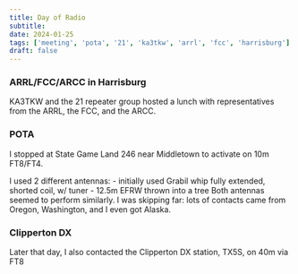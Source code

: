 ```yaml
---
title: Day of Radio
subtitle: 
date: 2024-01-25
tags: ['meeting', 'pota', '21', 'ka3tkw', 'arrl', 'fcc', 'harrisburg']
draft: false
---
```


### ARRL/FCC/ARCC in Harrisburg
KA3TKW and the 21 repeater group 
hosted a lunch with representatives 
from the ARRL, the FCC, and the ARCC.

### POTA
I stopped at State Game Land 246 
near Middletown 
to activate
on 10m FT8/FT4.

<!--more-->

I used 2 different antennas:
    - initially used Grabil whip fully extended, shorted coil, w/ tuner
    - 12.5m EFRW thrown into a tree
Both antennas seemed to perform similarly.
I was skipping far: lots of contacts came 
from Oregon, Washington, and I even got Alaska.

### Clipperton DX
Later that day, 
I also contacted the Clipperton DX station, TX5S,
on 40m via FT8
